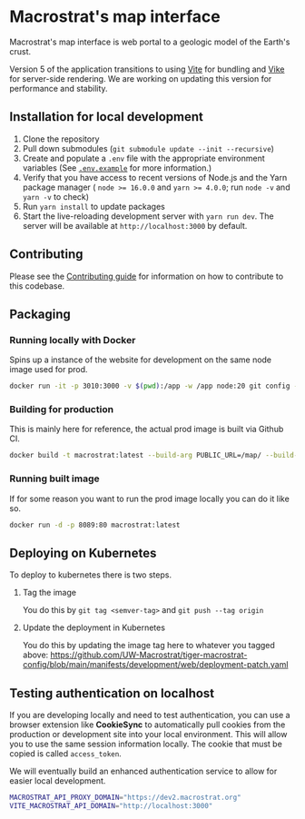 # Macrostrat's map interface

Macrostrat's map interface is web portal to a geologic model of the Earth's
crust.

Version 5 of the application transitions to using [Vite](https://vitejs.dev/)
for bundling and [Vike](https://vike.dev/) for server-side rendering. We are
working on updating this version for performance and stability.

## Installation for local development

1. Clone the repository
2. Pull down submodules (`git submodule update --init --recursive`)
3. Create and populate a `.env` file with the appropriate environment variables
   (See
   [ `.env.example`](https://github.com/UW-Macrostrat/web/blob/main/.env.example)
   for more information.)
4. Verify that you have access to recent versions of Node.js and the Yarn
   package manager ( `node >= 16.0.0` and `yarn >= 4.0.0`; run `node -v` and
   `yarn -v` to check)
5. Run `yarn install` to update packages
6. Start the live-reloading development server with `yarn run dev`. The server
   will be available at `http://localhost:3000` by default.

## Contributing

Please see the [Contributing guide](./CONTRIBUTING.md) for information on how to
contribute to this codebase.

## Packaging

### Running locally with Docker

Spins up a instance of the website for development on the same node image used
for prod.

```bash
docker run -it -p 3010:3000 -v $(pwd):/app -w /app node:20 git config --global --add safe.directory /app && yarn run dev
```

### Building for production

This is mainly here for reference, the actual prod image is built via Github CI.

```bash
docker build -t macrostrat:latest --build-arg PUBLIC_URL=/map/ --build-arg MAPBOX_API_TOKEN=<> .
```

### Running built image

If for some reason you want to run the prod image locally you can do it like so.

```bash
docker run -d -p 8089:80 macrostrat:latest
```

## Deploying on Kubernetes

To deploy to kubernetes there is two steps.

1. Tag the image

   You do this by `git tag <semver-tag>` and `git push --tag origin`

2. Update the deployment in Kubernetes

   You do this by updating the image tag here to whatever you tagged above:
   https://github.com/UW-Macrostrat/tiger-macrostrat-config/blob/main/manifests/development/web/deployment-patch.yaml

## Testing authentication on localhost

If you are developing locally and need to test authentication, you can use a
browser extension like **CookieSync** to automatically pull cookies from the
production or development site into your local environment. This will allow you
to use the same session information locally. The cookie that must be copied is
called `access_token`.

We will eventually build an enhanced authentication service to allow for easier
local development.

```sh
MACROSTRAT_API_PROXY_DOMAIN="https://dev2.macrostrat.org"
VITE_MACROSTRAT_API_DOMAIN="http://localhost:3000"
```
